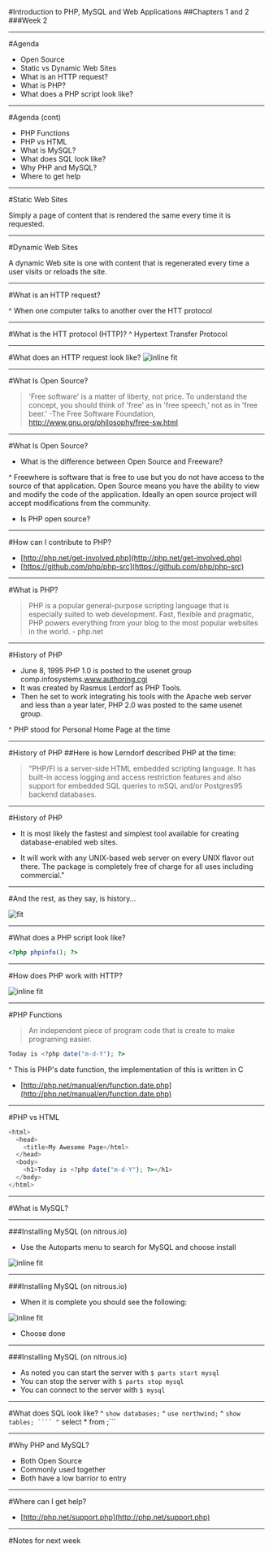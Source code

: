 #Introduction to PHP, MySQL and Web Applications
##Chapters 1 and 2
###Week 2

----
#Agenda 
* Open Source
* Static vs Dynamic Web Sites
* What is an HTTP request?
* What is PHP?
* What does a PHP script look like?

----
#Agenda (cont)
* PHP Functions
* PHP vs HTML
* What is MySQL?
* What does SQL look like?
* Why PHP and MySQL?
* Where to get help

---
#Static Web Sites

Simply a page of content that is rendered the same every time it is requested.

---
#Dynamic Web Sites

A dynamic Web site is one with content that is regenerated every time a user visits or reloads the site.

---
#What is an HTTP request?

^ When one computer talks to another over the HTT protocol 

---
#What is the HTT protocol (HTTP)?
^ Hypertext Transfer Protocol

---
#What does an HTTP request look like?
![inline fit](http://help.sap.com/static/saphelp_nwpi711/en/48/3a063a902131c3e10000000a42189d/ppt_img.gif)

---
#What Is Open Source?

> 'Free software' is a matter of liberty, not price. To understand the concept, you should think of 'free' as in 'free speech,' not as in 'free beer.'
  -The Free Software Foundation, http://www.gnu.org/philosophy/free-sw.html

---
#What Is Open Source?
* What is the difference between Open Source and Freeware? 

^ Freewhere is software that is free to use but you do not have access to the source of that application.  Open Source means you have the ability to view and modify the code of the application.  Ideally an open source project will accept modifications from the community.

* Is PHP open source?

---
#How can I contribute to PHP?
* [http://php.net/get-involved.php](http://php.net/get-involved.php)
* [https://github.com/php/php-src](https://github.com/php/php-src)

---
#What is PHP?
> PHP is a popular general-purpose scripting language that is especially suited to web development.
Fast, flexible and pragmatic, PHP powers everything from your blog to the most popular websites in the world. - php.net

---
#History of PHP
* June 8, 1995 PHP 1.0 is posted to the usenet group comp.infosystems.www.authoring.cgi
* It was created by Rasmus Lerdorf as PHP Tools.
* Then he set to work integrating his tools with the Apache web server and less than a year later, PHP 2.0 was posted to the same usenet group.

^ PHP stood for Personal Home Page at the time

---
#History of PHP
##Here is how Lerndorf described PHP at the time:
> "PHP/FI is a server-side HTML embedded scripting language. It has built-in access logging and access restriction features and also support for embedded SQL queries to mSQL and/or Postgres95 backend databases.

---
#History of PHP
* It is most likely the fastest and simplest tool available for creating database-enabled web sites.

* It will work with any UNIX-based web server on every UNIX flavor out there. The package is completely free of charge for all uses including commercial."

---
#And the rest, as they say, is history...

![fit](https://dl.dropboxusercontent.com/s/6sv291dt8qyh23z/2015-01-25%20at%202.21%20PM%202x.png?dl=0)

---
#What does a PHP script look like?
```php
<?php phpinfo(); ?>
```

---
#How does PHP work with HTTP?

![inline fit](http://www3.dcu.ie/~costelle/sites/default/files/phpnet4_0.png)

---
#PHP Functions
> An independent piece of program code that is create to make programing easier.

```php
Today is <?php date("m-d-Y"); ?>
```
^ This is PHP's date function, the implementation of this is written in C

* [http://php.net/manual/en/function.date.php](http://php.net/manual/en/function.date.php)

---
#PHP vs HTML
```php
<html>
  <head>
    <title>My Awesome Page</html>
  </head>
  <body>
    <h1>Today is <?php date("m-d-Y"); ?></h1>
  </body>
</html>
```

---
#What is MySQL?

---
###Installing MySQL (on nitrous.io)
* Use the Autoparts menu to search for MySQL and choose install

![inline fit](https://dl.dropboxusercontent.com/s/u1bye8731rnjc2s/2015-01-24%20at%202.28%20PM%202x.png?dl=0)


---
###Installing MySQL (on nitrous.io)
* When it is complete you should see the following:

![inline fit](https://dl.dropboxusercontent.com/s/0roui7h5k0to0w2/2015-01-24%20at%202.30%20PM%202x.png?dl=0_)

* Choose done

---
###Installing MySQL (on nitrous.io)
* As noted you can start the server with `$ parts start mysql`
* You can stop the server with `$ parts stop mysql`
* You can connect to the server with `$ mysql`

---
#What does SQL look like?
^ ``` show databases; ```
^ ``` use northwind; ```
^ ``` show tables; ````
^ ``` select * from ;```

---
#Why PHP and MySQL?
* Both Open Source
* Commonly used together
* Both have a low barrior to entry

---
#Where can I get help?
* [http://php.net/support.php](http://php.net/support.php)

---
#Notes for next week

